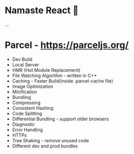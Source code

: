 # Namaste React 🚀

...
# Parcel - https://parceljs.org/
- Dev Build
- Local Server
- HMR (Hot Module Replacement)
- File Watching Algorithm - written in C++
- Caching - Faster Build(inside .parcel-cache file)
- Image Optimization
- Minification
- Bundling
- Compressing
- Consistent Hashing
- Code Splitting
- Differential Bundling - support older browsers
- Diagnostic
- Error Handling
- HTTPs
- Tree Shaking - remove unused code
- Different dev and prod bundles